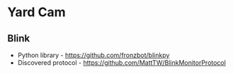 
# Yard Cam

## Blink
+ Python library - https://github.com/fronzbot/blinkpy
+ Discovered protocol - https://github.com/MattTW/BlinkMonitorProtocol

